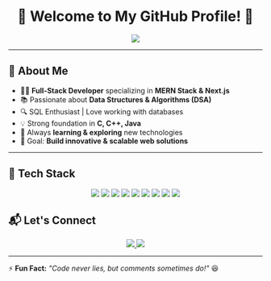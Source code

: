 <!-- Banner Image -->
<h1 align="center">🚀 Welcome to My GitHub Profile! 👋</h1>

<p align="center">
  <img src="https://readme-typing-svg.herokuapp.com?font=Fira+Code&pause=1000&color=F7F7F7&width=435&lines=Full-Stack+MERN+Developer;Next.js+Enthusiast;DSA+%7C+SQL+%7C+Java+%7C+C%2B%2B+%7C+C;Passionate+about+Building+Web+Apps" />
</p>

---

## 🌟 **About Me**
- 🧑‍💻 **Full-Stack Developer** specializing in **MERN Stack & Next.js**
- 📚 Passionate about **Data Structures & Algorithms (DSA)**
- 🔍 SQL Enthusiast | Love working with databases  
- 💡 Strong foundation in **C, C++, Java**
- 🌱 Always **learning & exploring** new technologies  
- 🎯 Goal: **Build innovative & scalable web solutions**

---

## 🚀 **Tech Stack**
<p align="center">
  <img src="https://img.shields.io/badge/-JavaScript-F7DF1E?style=flat&logo=javascript&logoColor=black">
  <img src="https://img.shields.io/badge/-React-61DAFB?style=flat&logo=react&logoColor=black">
  <img src="https://img.shields.io/badge/-Next.js-000000?style=flat&logo=next.js&logoColor=white">
  <img src="https://img.shields.io/badge/-Node.js-339933?style=flat&logo=node.js&logoColor=white">
  <img src="https://img.shields.io/badge/-MongoDB-47A248?style=flat&logo=mongodb&logoColor=white">
  <img src="https://img.shields.io/badge/-SQL-4479A1?style=flat&logo=MySQL&logoColor=white">
  <img src="https://img.shields.io/badge/-C++-00599C?style=flat&logo=c%2B%2B&logoColor=white">
  <img src="https://img.shields.io/badge/-C-A8B9CC?style=flat&logo=c&logoColor=black">
  <img src="https://img.shields.io/badge/-Java-007396?style=flat&logo=java&logoColor=white">
</p>


## 📬 **Let's Connect**
<p align="center">
  <a href="[https://www.linkedin.com/in/your-profile](https://www.linkedin.com/in/souvick-sarkar-6281a92bb?utm_source=share&utm_campaign=share_via&utm_content=profile&utm_medium=android_app)">
    <img src="https://img.shields.io/badge/-LinkedIn-0077B5?style=flat&logo=Linkedin&logoColor=white">
  </a>
  <a href="mailto:souvicksarkarcbsa@gmail.com">
    <img src="https://img.shields.io/badge/-Email-D14836?style=flat&logo=gmail&logoColor=white">
  </a>
</p>

---

⚡ **Fun Fact:** *"Code never lies, but comments sometimes do!"* 😆  

